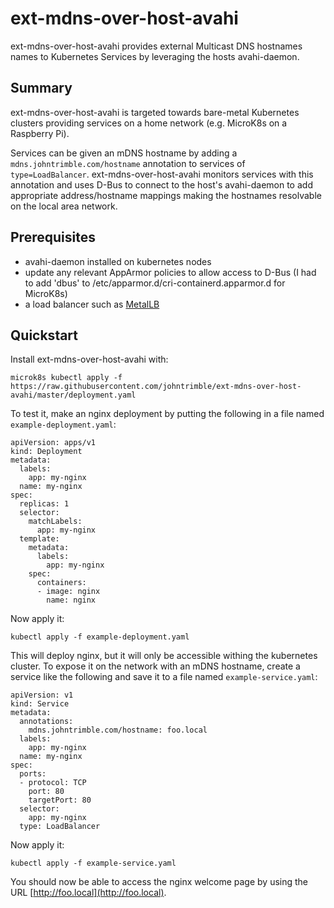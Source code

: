# ext-mdns-over-host-avahi

ext-mdns-over-host-avahi provides external Multicast DNS hostnames names to Kubernetes Services by leveraging the hosts avahi-daemon.

## Summary

ext-mdns-over-host-avahi is targeted towards bare-metal Kubernetes clusters providing services on a home network (e.g. MicroK8s on a Raspberry Pi). 

Services can be given an mDNS hostname by adding a `mdns.johntrimble.com/hostname` annotation to services of `type=LoadBalancer`. ext-mdns-over-host-avahi monitors services with this annotation and uses D-Bus to connect to the host's avahi-daemon to add appropriate address/hostname mappings making the hostnames resolvable on the local area network.

## Prerequisites 

- avahi-daemon installed on kubernetes nodes
- update any relevant AppArmor policies to allow access to D-Bus (I had to add 'dbus' to /etc/apparmor.d/cri-containerd.apparmor.d for MicroK8s)
- a load balancer such as [MetalLB](https://metallb.universe.tf/)

## Quickstart

Install ext-mdns-over-host-avahi with:

```
microk8s kubectl apply -f https://raw.githubusercontent.com/johntrimble/ext-mdns-over-host-avahi/master/deployment.yaml
```

To test it, make an nginx deployment by putting the following in a file named `example-deployment.yaml`:

```
apiVersion: apps/v1
kind: Deployment
metadata:
  labels:
    app: my-nginx
  name: my-nginx
spec:
  replicas: 1
  selector:
    matchLabels:
      app: my-nginx
  template:
    metadata:
      labels:
        app: my-nginx
    spec:
      containers:
      - image: nginx
        name: nginx
```

Now apply it:

```
kubectl apply -f example-deployment.yaml
```

This will deploy nginx, but it will only be accessible withing the kubernetes cluster. To expose it on the network with an mDNS hostname, create a service like the following and save it to a file named `example-service.yaml`:

```
apiVersion: v1
kind: Service
metadata:
  annotations:
    mdns.johntrimble.com/hostname: foo.local
  labels:
    app: my-nginx
  name: my-nginx
spec:
  ports:
  - protocol: TCP
    port: 80
    targetPort: 80
  selector:
    app: my-nginx
  type: LoadBalancer
```

Now apply it:

```
kubectl apply -f example-service.yaml
```

You should now be able to access the nginx welcome page by using the URL [http://foo.local](http://foo.local).
